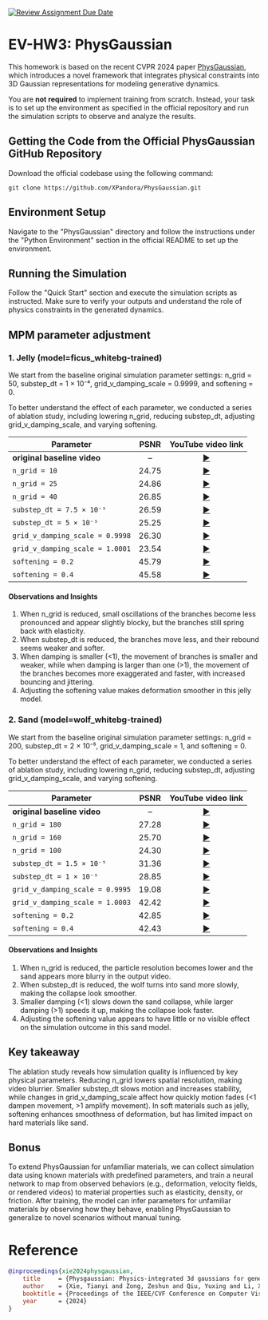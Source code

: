 [![Review Assignment Due Date](https://classroom.github.com/assets/deadline-readme-button-22041afd0340ce965d47ae6ef1cefeee28c7c493a6346c4f15d667ab976d596c.svg)](https://classroom.github.com/a/SdXSjEmH)
# EV-HW3: PhysGaussian

This homework is based on the recent CVPR 2024 paper [PhysGaussian](https://github.com/XPandora/PhysGaussian/tree/main), which introduces a novel framework that integrates physical constraints into 3D Gaussian representations for modeling generative dynamics.

You are **not required** to implement training from scratch. Instead, your task is to set up the environment as specified in the official repository and run the simulation scripts to observe and analyze the results.


## Getting the Code from the Official PhysGaussian GitHub Repository
Download the official codebase using the following command:
```
git clone https://github.com/XPandora/PhysGaussian.git
```


## Environment Setup
Navigate to the "PhysGaussian" directory and follow the instructions under the "Python Environment" section in the official README to set up the environment.


## Running the Simulation
Follow the "Quick Start" section and execute the simulation scripts as instructed. Make sure to verify your outputs and understand the role of physics constraints in the generated dynamics.


## MPM parameter adjustment
### 1. Jelly (model=ficus_whitebg-trained)
We start from the baseline original simulation parameter settings:
n_grid = 50, substep_dt = 1 × 10⁻⁴, grid_v_damping_scale = 0.9999, and softening = 0.

To better understand the effect of each parameter, we conducted a series of ablation study, including lowering n_grid, reducing substep_dt, adjusting grid_v_damping_scale, and varying softening.

| Parameter |  PSNR  | YouTube video link |
|-----------|:------:|:------------------:|
| **original baseline video**  | – | [▶️](https://www.youtube.com/watch?v=fOy0h40-om0) |
| `n_grid = 10`    | 24.75 | [▶️](https://www.youtube.com/watch?v=UwEIv87cuHM) |
| `n_grid = 25`    | 24.86 | [▶️](https://www.youtube.com/watch?v=8X7lun_OAK8) |
| `n_grid = 40`    | 26.85 | [▶️](https://www.youtube.com/watch?v=_Ok7LFbb3T0) |
| `substep_dt = 7.5 × 10⁻⁵` | 26.59 | [▶️](https://www.youtube.com/watch?v=YVhNPMzcsGU) |
| `substep_dt = 5 × 10⁻⁵` | 25.25 | [▶️](https://www.youtube.com/watch?v=HzeBczXLtnE) |
| `grid_v_damping_scale = 0.9998`  | 26.30 | [▶️](https://www.youtube.com/watch?v=F8cEPdaan4E) |
| `grid_v_damping_scale = 1.0001`  | 23.54 | [▶️](https://www.youtube.com/watch?v=Ht8tbs4Knr0) |
| `softening = 0.2`| 45.79 | [▶️](https://www.youtube.com/watch?v=h9HqoR7MY8w) |
| `softening = 0.4`| 45.58 | [▶️](https://www.youtube.com/watch?v=9XkbadZ3FY4) |

#### Observations and Insights
1. When n_grid is reduced, small oscillations of the branches become less pronounced and appear slightly blocky, but the branches still spring back with elasticity.
2. When substep_dt is reduced, the branches move less, and their rebound seems weaker and softer.
3. When damping is smaller (<1), the movement of branches is smaller and weaker, while when damping is larger than one (>1), the movement of the branches becomes more exaggerated and faster, with increased bouncing and jittering.
4. Adjusting the softening value makes deformation smoother in this jelly model.

### 2. Sand (model=wolf_whitebg-trained)
We start from the baseline original simulation parameter settings:
n_grid = 200, substep_dt = 2 × 10⁻⁵, grid_v_damping_scale = 1, and softening = 0.

To better understand the effect of each parameter, we conducted a series of ablation study, including lowering n_grid, reducing substep_dt, adjusting grid_v_damping_scale, and varying softening.

| Parameter |  PSNR  | YouTube video link |
|-----------|:------:|:------------------:|
| **original baseline video** | – | [▶️](https://www.youtube.com/watch?v=4XxDa-p0iN4)|
| `n_grid = 180`    | 27.28 | [▶️](https://www.youtube.com/watch?v=B-iviH1Nsx4) |
| `n_grid = 160`    | 25.70 | [▶️](https://www.youtube.com/watch?v=Z8_UHPw8zrE) |
| `n_grid = 100`    | 24.30 | [▶️](https://www.youtube.com/watch?v=XJa7GuWvxGc) |
| `substep_dt = 1.5 × 10⁻⁵` | 31.36 | [▶️](https://www.youtube.com/watch?v=tJDuHR508fg) |
| `substep_dt = 1 × 10⁻⁵` | 28.85 | [▶️](https://www.youtube.com/watch?v=Lr6qJ041jW0) |
| `grid_v_damping_scale = 0.9995`  | 19.08 | [▶️](https://www.youtube.com/watch?v=_rystv6P1O4) |
| `grid_v_damping_scale = 1.0003`  | 42.42 | [▶️](https://www.youtube.com/watch?v=ewKOyCEs6uo) |
| `softening = 0.2`| 42.85 | [▶️](https://www.youtube.com/watch?v=T0yzhlwN4gs) |
| `softening = 0.4`| 42.43 | [▶️](https://www.youtube.com/watch?v=UyZQta7p8aE) |

#### Observations and Insights
1. When n_grid is reduced, the particle resolution becomes lower and the sand appears more blurry in the output video.
2. When substep_dt is reduced, the wolf turns into sand more slowly, making the collapse look smoother.
3. Smaller damping (<1) slows down the sand collapse, while larger damping (>1) speeds it up, making the collapse look faster. 
4. Adjusting the softening value appears to have little or no visible effect on the simulation outcome in this sand model.

## Key takeaway
The ablation study reveals how simulation quality is influenced by key physical parameters. Reducing n_grid lowers spatial resolution, making video blurrier. Smaller substep_dt slows motion and increases stability, while changes in grid_v_damping_scale affect how quickly motion fades (<1 dampen movement, >1 amplify movement). In soft materials such as jelly, softening enhances smoothness of deformation, but has limited impact on hard materials like sand.

## Bonus
To extend PhysGaussian for unfamiliar materials, we can collect simulation data using known materials with predefined parameters, and train a neural network to map from observed behaviors (e.g., deformation, velocity fields, or rendered videos) to material properties such as elasticity, density, or friction. After training, the model can infer parameters for unfamiliar materials by observing how they behave, enabling PhysGaussian to generalize to novel scenarios without manual tuning.

# Reference
```bibtex
@inproceedings{xie2024physgaussian,
    title     = {Physgaussian: Physics-integrated 3d gaussians for generative dynamics},
    author    = {Xie, Tianyi and Zong, Zeshun and Qiu, Yuxing and Li, Xuan and Feng, Yutao and Yang, Yin and Jiang, Chenfanfu},
    booktitle = {Proceedings of the IEEE/CVF Conference on Computer Vision and Pattern Recognition},
    year      = {2024}
}
```
